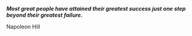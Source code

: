 _**Most great people have attained their greatest success just one step beyond their greatest failure.**_

Napoleon Hill